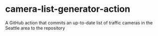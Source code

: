 # camera-list-generator-action
A GitHub action that commits an up-to-date list of traffic cameras in the Seattle area to the repository
